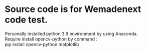 # Source code is for Wemadenext code test.
Personally installed python 3.9 environment by using Anaconda.  
Require install opencv-python by command :  
pip install opencv-python matplotlib